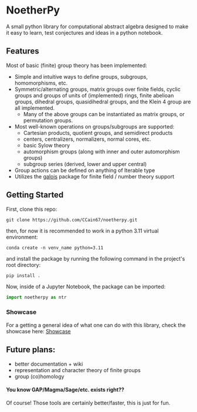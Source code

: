 # NoetherPy
A small python library for computational abstract algebra designed to make it easy to learn, test conjectures and ideas in a python notebook. 

## Features
Most of basic (finite) group theory has been implemented: 
- Simple and intuitive ways to define groups, subgroups, homomorphisms, etc. 
- Symmetric/alternating groups, matrix groups over finite fields, cyclic groups and groups of units of (implemented) rings, finite abelioan groups, dihedral groups, quasidihedral groups, and the Klein 4 group are all implemented.
  - Many of the above groups can be instantiated as matrix groups, or permutation groups.
- Most well-known operations on groups/subgroups are supported:
  - Cartesian products, quotient groups, and semidirect products
  - centers, centralizers, normalizers, normal cores, etc.
  - basic Sylow theory 
  - automorphism groups (along with inner and outer automorphism groups)
  - subgroup series (derived, lower and upper central)
- Group actions can be defined on anything of Iterable type
- Utilizes the [galois](https://github.com/mhostetter/galois) package for finite field / number theory support 

## Getting Started

First, clone this repo:
```
git clone https://github.com/CCain67/noetherpy.git
```
then, for now it is recommended to work in a python 3.11 virtual environment:
```
conda create -n venv_name python=3.11
```
and install the package by running the following command in the project's root directory:
```
pip install .
```
Now, inside of a Jupyter Notebook, the package can be imported:
```python
import noetherpy as ntr
```

### Showcase

For a getting a general idea of what one can do with this library, check the showcase here:
[Showcase](showcase/)

## Future plans:
- better documentation + wiki
- representation and character theory of finite groups
- group (co)homology

#### You know GAP/Magma/Sage/etc. exists right??
Of course! Those tools are certainly better/faster, this is just for fun.

